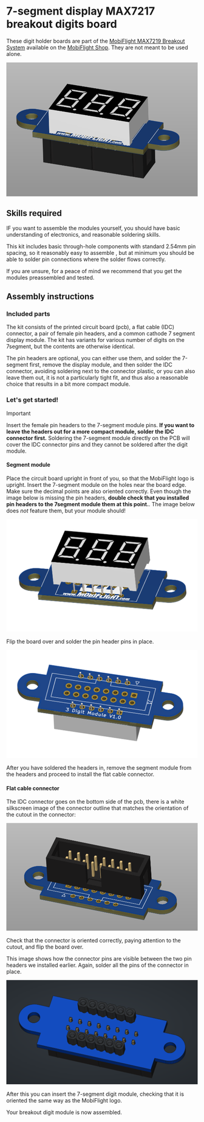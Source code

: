 # 7-segment display MAX7217 breakout digits board

These digit holder boards are part of the [MobiFlight MAX7219 Breakout System](https://shop.mobiflight.com/product/max7219-breakout-system) available on the [MobiFlight Shop](https://shop.mobiflight.com/product/max7219-digit-pcb-system-50cm). They are not meant to be used alone.

![Segment module](breakout-assembled.png)


## Skills required
IF you want to assemble the modules yourself, you should have basic understanding of electronics, and reasonable soldering skills. 

This kit includes basic through-hole components with standard 2.54mm pin spacing, so it reasonably easy to assemble , but at minimum you should be able to solder pin connections where the solder flows correctly. 

If you are unsure, for a peace of mind we recommend that you get the modules preassembled and tested.

## Assembly instructions

### Included parts
The kit consists of the printed circuit board (pcb), a flat cable (IDC) connector, a pair of female pin headers, and a common cathode 7 segment display module. The kit has variants for various number of digits on the 7segment, but the contents are otherwise identical. 

The pin headers are optional, you can either use them, and  solder the 7-segment first, remove the display module, and then solder the IDC connector, avoiding soldering next to the connector plastic, or you can also leave them out, it is not a particularly tight fit, and thus also a reasonable choice that results in a bit more compact module.

### Let's get started!

> [!IMPORTANT]  
> Insert the female pin headers to the 7-segment module pins. **If you want to leave the headers out for a more compact module, solder the IDC connector first.** Soldering the 7-segment module directly on the PCB will cover the IDC connector pins and they cannot be soldered after the digit module.

#### Segment module

Place the circuit board upright in front of you, so that the MobiFlight logo is upright.  Insert the 7-segment module on the holes near the board edge. Make sure the decimal points are also oriented correctly. Even though the image below is missing the pin headers, **double check that you installed pin headers to the 7segment module them at this point.**. The image below does *not* feature them, but your module should!

![Segment module](breakout-digit-assembly.png)

Flip the board over and solder the pin header pins in place.

![Segment module](breakout-digit-soldering.png)

After you have soldered the headers in, remove the segment module from the headers and proceed to install the flat cable connector.

#### Flat cable connector

The IDC connector goes on the bottom side of the pcb, there is a white silkscreen image of the connector outline that matches the orientation of the cutout in the connector:

![Breakout connector](breakout-connector-assembly.png)

Check that the connector is oriented correctly, paying attention to the cutout, and flip the board over.

This image shows how the connector pins are visible between the two pin headers we installed earlier. Again, solder all the pins of the connector in place.

![Breakout connector](breakout-connector-soldering.png)

After this you can insert the 7-segment digit module, checking that it is oriented the same way as the MobiFlight logo. 

Your breakout digit module is now assembled.
